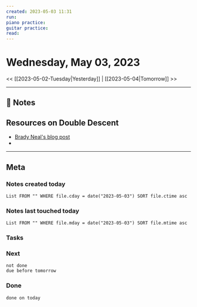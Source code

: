 ```yaml
---
created: 2023-05-03 11:31
run: 
piano practice: 
guitar practice: 
read: 
---
```



# Wednesday, May 03, 2023

<< [[2023-05-02-Tuesday|Yesterday]] | [[2023-05-04|Tomorrow]] >>

---


## 📝 Notes


## Resources on Double Descent

- [Brady Neal's blog post](https://www.bradyneal.com/bias-variance-tradeoff-textbooks-update)
- 

---
## Meta
### Notes created today
```dataview
List FROM "" WHERE file.cday = date("2023-05-03") SORT file.ctime asc
```

### Notes last touched today
```dataview
List FROM "" WHERE file.mday = date("2023-05-03") SORT file.mtime asc
```



### Tasks

### Next

```tasks
not done 
due before tomorrow
```

### Done

```tasks
done on today
```
